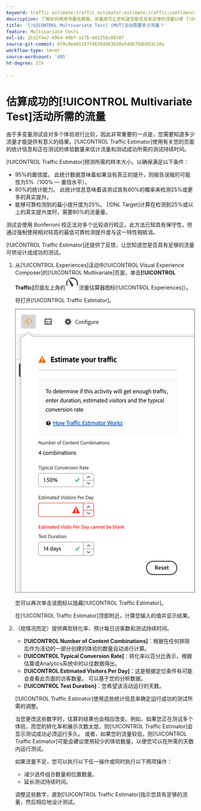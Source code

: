 ```yaml
---
keyword: traffic estimate;traffic estimator;estimate;traffic;confidence;statistical power;lift;bonferroni;conversion rate;visitors per day;duration
description: 了解如何使用流量估算器，该量度可让您知道您是否具有足够的流量以使 [!DNL Adobe Target] [!UICONTROL Multivariate Test]活动成功。
title: '[!UICONTROL Multivariate Test] (MVT)活动需要多少流量？'
feature: Multivariate Tests
exl-id: 2b32f4a7-b9b4-40bf-a17b-88225bc88787
source-git-commit: 8f9c0ea65197fd639d463628e54db79db993c2da
workflow-type: tm+mt
source-wordcount: '485'
ht-degree: 21%

---
```


# 估算成功的[!UICONTROL Multivariate Test]活动所需的流量

由于多变量测试会对多个体验进行比较，因此非常重要的一点是，您需要知道多少流量才能提供有意义的结果。[!UICONTROL Traffic Estimator]使用有关您的页面的统计信息和正在测试的体验数量来估计流量和测试成功所需的测试持续时间。

[!UICONTROL Traffic Estimator]预测所需的样本大小，以确保满足以下条件：

* 95%的置信度。 此统计数据意味着如果没有真正的提升，则报告误报的可能性为5%（100% — 置信水平）。
* 80%的统计能力。 此统计信息意味着该测试具有80%的概率来检测25%或更多的真实提升。
* 能够可靠检测到的最小提升度为25%。 [!DNL Target]计算在检测到25%或以上的真实提升度时，需要80%的流量量。

测试会使用 Bonferroni 校正法对多个比较进行校正。此方法已知具有保守性，但通过强制使用相对较高的最低可靠检测提升度与这一特性相抵消。

[!UICONTROL Traffic Estimator]还提供了反馈，让您知道您是否具有足够的流量可供设计成成功的测试。

1. 从[!UICONTROL Experiences]活动中[!UICONTROL Visual Experience Composer]的[!UICONTROL Multivariate]页面，单击&#x200B;**[!UICONTROL Traffic]**&#x200B;页面左上角的![图标（ ](/help/main/assets/icons/Gauge2.svg)流量估算器图标[!UICONTROL Experiences]）。

   将打开[!UICONTROL Traffic Estimator]。

   ![流量估算器用户界面](/help/main/c-activities/c-multivariate-testing/t-create-multivariate-test/assets/mvt-est.png)

   您可以再次单击该图标以隐藏[!UICONTROL Traffic Estimator]。

   在[!UICONTROL Traffic Estimator]顶部附近，计算您输入的值并显示结果。

1. （视情况而定）提供典型转化率、预计每日访客数和测试持续时间。

   * **[!UICONTROL Number of Content Combinations]**：根据在任何排除后作为活动的一部分创建的体验的数量自动进行计算。
   * **[!UICONTROL Typical Conversion Rate]**：转化率以百分比表示，根据估算或Analytics系统中的以往数据得出。
   * **[!UICONTROL Estimated Visitors Per Day]**：这是根据定位条件有可能会查看此页面的访客数量。 可以基于您的分析数据。
   * **[!UICONTROL Test Duration]**：您希望该活动运行的天数。

   [!UICONTROL Traffic Estimator]使用这些统计信息来确定运行成功的测试所需的调整。

   当您更改这些数字时，估算的结果也会相应改变。例如，如果您正在测试多个体验，而您的转化率和展示次数太低，则[!UICONTROL Traffic Estimator]会显示测试成功必须运行多久。 或者，如果您的流量较低，则[!UICONTROL Traffic Estimator]可能会建议使用较少的体验数量，以便您可以在所需的天数内运行测试。

   如果流量不足，您可以执行以下任一操作或同时执行以下两项操作：

   * 减少选件组合数量和位置数量。
   * 延长测试持续时间。

   调整这些数字，直到[!UICONTROL Traffic Estimator]指示您具有足够的流量，然后相应地设计测试。

